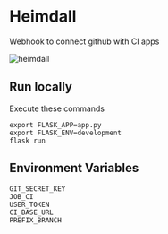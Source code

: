# Heimdall
Webhook to connect github with CI apps

![heimdall](https://user-images.githubusercontent.com/13970064/41536332-b29020a0-72db-11e8-94f4-4bdb579e09b5.jpg)

## Run locally
Execute these commands

```
export FLASK_APP=app.py
export FLASK_ENV=development
flask run
```

## Environment Variables
```
GIT_SECRET_KEY
JOB_CI
USER_TOKEN
CI_BASE_URL
PREFIX_BRANCH
```
